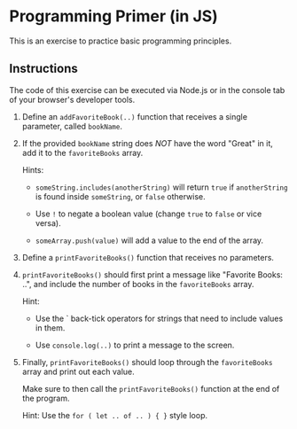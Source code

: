 # Programming Primer (in JS)

This is an exercise to practice basic programming principles.

## Instructions

The code of this exercise can be executed via Node.js or in the console tab of your browser's developer tools.

1. Define an `addFavoriteBook(..)` function that receives a single parameter, called `bookName`.

2. If the provided `bookName` string does _NOT_ have the word "Great" in it, add it to the `favoriteBooks` array.

   Hints:

   - `someString.includes(anotherString)` will return `true` if `anotherString` is found inside `someString`, or `false` otherwise.

   - Use `!` to negate a boolean value (change `true` to `false` or vice versa).

   - `someArray.push(value)` will add a value to the end of the array.

3. Define a `printFavoriteBooks()` function that receives no parameters.

4. `printFavoriteBooks()` should first print a message like "Favorite Books: ..", and include the number of books in the `favoriteBooks` array.

   Hint:

   - Use the \` back-tick operators for strings that need to include values in them.

   - Use `console.log(..)` to print a message to the screen.

5. Finally, `printFavoriteBooks()` should loop through the `favoriteBooks` array and print out each value.

   Make sure to then call the `printFavoriteBooks()` function at the end of the program.

   Hint: Use the `for ( let .. of .. ) { }` style loop.
